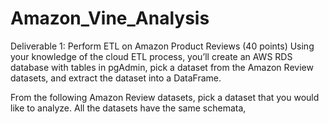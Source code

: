 # Amazon_Vine_Analysis

Deliverable 1: Perform ETL on Amazon Product Reviews (40 points)
Using your knowledge of the cloud ETL process, you’ll create an AWS RDS database with tables in pgAdmin, pick a dataset from the Amazon Review datasets, and extract the dataset into a DataFrame.

From the following Amazon Review datasets, pick a dataset that you would like to analyze. All the datasets have the same schemata, 
